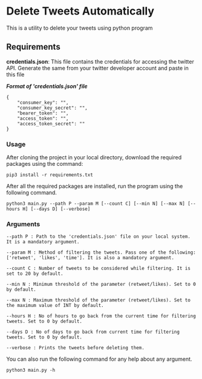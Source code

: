 
# Delete Tweets Automatically

This is a utility to delete your tweets using python program

## Requirements

**credentials.json**: This file contains the credentials for accessing the twitter API. Generate the same from your twitter developer account and paste in this file

***Format of 'credentials.json' file***

    {
        "consumer_key": "",
        "consumer_key_secret": "",
        "bearer_token": "",
        "access_token": "",
        "access_token_secret": ""
    }

### Usage

After cloning the project in your local directory, download the required packages using the command:

    pip3 install -r requirements.txt

After all the required packages are installed, run the program using the following command.

    python3 main.py --path P --param M [--count C] [--min N] [--max N] [--hours H] [--days D] [--verbose]

### Arguments

    --path P : Path to the 'credentials.json' file on your local system. It is a mandatory argument.

    --param M : Method of filtering the tweets. Pass one of the following: ['retweet', 'likes', 'time']. It is also a mandatory argument.

    --count C : Number of tweets to be considered while filtering. It is set to 20 by default.

    --min N : Minimum threshold of the parameter (retweet/likes). Set to 0 by default.

    --max N : Maximum threshold of the parameter (retweet/likes). Set to the maximum value of INT by default.

    --hours H : No of hours to go back from the current time for filtering tweets. Set to 0 by default.

    --days D : No of days to go back from current time for filtering tweets. Set to 0 by default.

    --verbose : Prints the tweets before deleting them.

You can also run the following command for any help about any argument.

    python3 main.py -h
